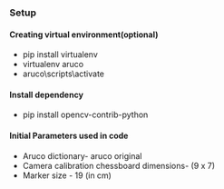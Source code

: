 
### Setup
#### Creating virtual environment(optional)
* pip install virtualenv 
* virtualenv aruco 
* aruco\scripts\activate 

#### Install dependency
* pip install opencv-contrib-python

#### Initial Parameters used in code
* Aruco dictionary- aruco original
* Camera calibration chessboard dimensions- (9 x 7)
* Marker size - 19 (in cm)


